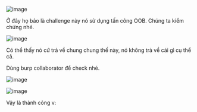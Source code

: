 ![image](https://github.com/user-attachments/assets/499fd50c-f1ac-44de-a9e9-c187225a222b)

Ở đây họ bảo là challenge này nó sử dụng tấn công OOB. Chúng ta kiểm chứng nhé.

![image](https://github.com/user-attachments/assets/ea81ebf3-17ee-4885-a889-9dc79a5a473b)

Có thể thấy nó cứ trả về chung chung thế này, nó không trả về cái gì cụ thể cả.

Dùng burp collaborator để check nhé.

![image](https://github.com/user-attachments/assets/b5fbec20-bc5f-4a73-96b6-1eed7c697e29)

![image](https://github.com/user-attachments/assets/e7caa312-88ce-4632-b993-73b744b79abb)

Vậy là thành công v:




